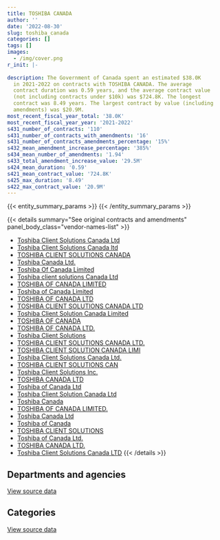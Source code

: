 ```yaml
---
title: TOSHIBA CANADA
author: ''
date: '2022-08-30'
slug: toshiba_canada
categories: []
tags: []
images:
  - /img/cover.png
r_init: |-
  
description: The Government of Canada spent an estimated $38.0K
  in 2021-2022 on contracts with TOSHIBA CANADA. The average
  contract duration was 0.59 years, and the average contract value
  (not including contracts under $10k) was $724.8K. The longest
  contract was 8.49 years. The largest contract by value (including
  amendments) was $20.9M.
most_recent_fiscal_year_total: '38.0K'
most_recent_fiscal_year_year: '2021-2022'
s431_number_of_contracts: '110'
s431_number_of_contracts_with_amendments: '16'
s431_number_of_contracts_amendments_percentage: '15%'
s432_mean_amendment_increase_percentage: '385%'
s434_mean_number_of_amendments: '1.94'
s433_total_amendment_increase_value: '29.5M'
s424_mean_duration: '0.59'
s421_mean_contract_value: '724.8K'
s425_max_duration: '8.49'
s422_max_contract_value: '20.9M'
---
```


<script src="/rmarkdown-libs/htmlwidgets/htmlwidgets.js"></script>
<link href="/rmarkdown-libs/datatables-css/datatables-crosstalk.css" rel="stylesheet" />
<script src="/rmarkdown-libs/datatables-binding/datatables.js"></script>
<script src="/rmarkdown-libs/jquery/jquery-3.6.0.min.js"></script>
<link href="/rmarkdown-libs/dt-core-bootstrap/css/dataTables.bootstrap.min.css" rel="stylesheet" />
<link href="/rmarkdown-libs/dt-core-bootstrap/css/dataTables.bootstrap.extra.css" rel="stylesheet" />
<script src="/rmarkdown-libs/dt-core-bootstrap/js/jquery.dataTables.min.js"></script>
<script src="/rmarkdown-libs/dt-core-bootstrap/js/dataTables.bootstrap.min.js"></script>
<link href="/rmarkdown-libs/crosstalk/css/crosstalk.min.css" rel="stylesheet" />
<script src="/rmarkdown-libs/crosstalk/js/crosstalk.min.js"></script>
<script src="/rmarkdown-libs/htmlwidgets/htmlwidgets.js"></script>
<link href="/rmarkdown-libs/datatables-css/datatables-crosstalk.css" rel="stylesheet" />
<script src="/rmarkdown-libs/datatables-binding/datatables.js"></script>
<script src="/rmarkdown-libs/jquery/jquery-3.6.0.min.js"></script>
<link href="/rmarkdown-libs/dt-core-bootstrap/css/dataTables.bootstrap.min.css" rel="stylesheet" />
<link href="/rmarkdown-libs/dt-core-bootstrap/css/dataTables.bootstrap.extra.css" rel="stylesheet" />
<script src="/rmarkdown-libs/dt-core-bootstrap/js/jquery.dataTables.min.js"></script>
<script src="/rmarkdown-libs/dt-core-bootstrap/js/dataTables.bootstrap.min.js"></script>
<link href="/rmarkdown-libs/crosstalk/css/crosstalk.min.css" rel="stylesheet" />
<script src="/rmarkdown-libs/crosstalk/js/crosstalk.min.js"></script>

{{< entity_summary_params >}}
{{< /entity_summary_params >}}

{{< details summary="See original contracts and amendments" panel_body_class="vendor-names-list" >}}
- [Toshiba Client Solutions Canada Ltd](https://search.open.canada.ca/en/ct/?sort=contract_value_f%20desc&page=1&search_text=%22Toshiba%20Client%20Solutions%20Canada%20Ltd%22)
- [Toshiba Client Solutions Canada ltd](https://search.open.canada.ca/en/ct/?sort=contract_value_f%20desc&page=1&search_text=%22Toshiba%20Client%20Solutions%20Canada%20ltd%22)
- [TOSHIBA CLIENT SOLUTIONS CANADA](https://search.open.canada.ca/en/ct/?sort=contract_value_f%20desc&page=1&search_text=%22TOSHIBA%20CLIENT%20SOLUTIONS%20CANADA%22)
- [Toshiba Canada Ltd.](https://search.open.canada.ca/en/ct/?sort=contract_value_f%20desc&page=1&search_text=%22Toshiba%20Canada%20Ltd.%22)
- [Toshiba Of Canada Limited](https://search.open.canada.ca/en/ct/?sort=contract_value_f%20desc&page=1&search_text=%22Toshiba%20Of%20Canada%20Limited%22)
- [Toshiba client solutions Canada Ltd](https://search.open.canada.ca/en/ct/?sort=contract_value_f%20desc&page=1&search_text=%22Toshiba%20client%20solutions%20Canada%20Ltd%22)
- [TOSHIBA OF CANADA LIMITED](https://search.open.canada.ca/en/ct/?sort=contract_value_f%20desc&page=1&search_text=%22TOSHIBA%20OF%20CANADA%20LIMITED%22)
- [Toshiba of Canada Limited](https://search.open.canada.ca/en/ct/?sort=contract_value_f%20desc&page=1&search_text=%22Toshiba%20of%20Canada%20Limited%22)
- [TOSHIBA OF CANADA LTD](https://search.open.canada.ca/en/ct/?sort=contract_value_f%20desc&page=1&search_text=%22TOSHIBA%20OF%20CANADA%20LTD%22)
- [TOSHIBA CLIENT SOLUTIONS CANADA LTD](https://search.open.canada.ca/en/ct/?sort=contract_value_f%20desc&page=1&search_text=%22TOSHIBA%20CLIENT%20SOLUTIONS%20CANADA%20LTD%22)
- [Toshiba Client Solution Canada Limited](https://search.open.canada.ca/en/ct/?sort=contract_value_f%20desc&page=1&search_text=%22Toshiba%20Client%20Solution%20Canada%20Limited%22)
- [TOSHIBA OF CANADA](https://search.open.canada.ca/en/ct/?sort=contract_value_f%20desc&page=1&search_text=%22TOSHIBA%20OF%20CANADA%22)
- [TOSHIBA OF CANADA LTD.](https://search.open.canada.ca/en/ct/?sort=contract_value_f%20desc&page=1&search_text=%22TOSHIBA%20OF%20CANADA%20LTD.%22)
- [Toshiba Client Solutions](https://search.open.canada.ca/en/ct/?sort=contract_value_f%20desc&page=1&search_text=%22Toshiba%20Client%20Solutions%22)
- [TOSHIBA CLIENT SOLUTIONS CANADA LTD.](https://search.open.canada.ca/en/ct/?sort=contract_value_f%20desc&page=1&search_text=%22TOSHIBA%20CLIENT%20SOLUTIONS%20CANADA%20LTD.%22)
- [TOSHIBA CLIENT SOLUTION CANADA LIMI](https://search.open.canada.ca/en/ct/?sort=contract_value_f%20desc&page=1&search_text=%22TOSHIBA%20CLIENT%20SOLUTION%20CANADA%20LIMI%22)
- [Toshiba Client Solutions Canada Ltd.](https://search.open.canada.ca/en/ct/?sort=contract_value_f%20desc&page=1&search_text=%22Toshiba%20Client%20Solutions%20Canada%20Ltd.%22)
- [TOSHIBA CLIENT SOLUTIONS CAN](https://search.open.canada.ca/en/ct/?sort=contract_value_f%20desc&page=1&search_text=%22TOSHIBA%20CLIENT%20SOLUTIONS%20CAN%22)
- [Toshiba Client Solutions Inc.](https://search.open.canada.ca/en/ct/?sort=contract_value_f%20desc&page=1&search_text=%22Toshiba%20Client%20Solutions%20Inc.%22)
- [TOSHIBA CANADA LTD](https://search.open.canada.ca/en/ct/?sort=contract_value_f%20desc&page=1&search_text=%22TOSHIBA%20CANADA%20LTD%22)
- [Toshiba of Canada Ltd](https://search.open.canada.ca/en/ct/?sort=contract_value_f%20desc&page=1&search_text=%22Toshiba%20of%20Canada%20Ltd%22)
- [Toshiba Client Solution Canada Ltd](https://search.open.canada.ca/en/ct/?sort=contract_value_f%20desc&page=1&search_text=%22Toshiba%20Client%20Solution%20Canada%20Ltd%22)
- [Toshiba Canada](https://search.open.canada.ca/en/ct/?sort=contract_value_f%20desc&page=1&search_text=%22Toshiba%20Canada%22)
- [TOSHIBA OF CANADA LIMITED.](https://search.open.canada.ca/en/ct/?sort=contract_value_f%20desc&page=1&search_text=%22TOSHIBA%20OF%20CANADA%20LIMITED.%22)
- [Toshiba Canada Ltd](https://search.open.canada.ca/en/ct/?sort=contract_value_f%20desc&page=1&search_text=%22Toshiba%20Canada%20Ltd%22)
- [Toshiba of Canada](https://search.open.canada.ca/en/ct/?sort=contract_value_f%20desc&page=1&search_text=%22Toshiba%20of%20Canada%22)
- [TOSHIBA CLIENT SOLUTIONS](https://search.open.canada.ca/en/ct/?sort=contract_value_f%20desc&page=1&search_text=%22TOSHIBA%20CLIENT%20SOLUTIONS%22)
- [Toshiba of Canada Ltd.](https://search.open.canada.ca/en/ct/?sort=contract_value_f%20desc&page=1&search_text=%22Toshiba%20of%20Canada%20Ltd.%22)
- [TOSHIBA CANADA LTD.](https://search.open.canada.ca/en/ct/?sort=contract_value_f%20desc&page=1&search_text=%22TOSHIBA%20CANADA%20LTD.%22)
- [Toshiba Client Solutions Canada LTD](https://search.open.canada.ca/en/ct/?sort=contract_value_f%20desc&page=1&search_text=%22Toshiba%20Client%20Solutions%20Canada%20LTD%22)
{{< /details >}}

## Departments and agencies

<div id="htmlwidget-1" style="width:100%;height:auto;" class="datatables html-widget"></div>
<script type="application/json" data-for="htmlwidget-1">{"x":{"style":"bootstrap","filter":"none","vertical":false,"data":[["<a href=\"/departments/aafc-aac/\">Agriculture and Agri-Food Canada<\/a>","<a href=\"/departments/aandc-aadnc/\">Crown-Indigenous Relations and Northern Affairs Canada<\/a>","<a href=\"/departments/cas-satj/\">Courts Administration Service<\/a>","<a href=\"/departments/cbsa-asfc/\">Canada Border Services Agency<\/a>","<a href=\"/departments/cfia-acia/\">Canadian Food Inspection Agency<\/a>","<a href=\"/departments/cic/\">Immigration, Refugees and Citizenship Canada<\/a>","<a href=\"/departments/cra-arc/\">Canada Revenue Agency<\/a>","<a href=\"/departments/crtc/\">Canadian Radio-television and Telecommunications Commission<\/a>","<a href=\"/departments/cta-otc/\">Canadian Transportation Agency<\/a>","<a href=\"/departments/dfatd-maecd/\">Global Affairs Canada<\/a>","<a href=\"/departments/dnd-mdn/\">National Defence<\/a>","<a href=\"/departments/fintrac-canafe/\">Financial Transactions and Reports Analysis Centre of Canada<\/a>","<a href=\"/departments/hc-sc/\">Health Canada<\/a>","<a href=\"/departments/iaac-aeic/\">Impact Assessment Agency of Canada<\/a>","<a href=\"/departments/ic/\">Innovation, Science and Economic Development Canada<\/a>","<a href=\"/departments/isc-sac/\">Indigenous Services Canada<\/a>","<a href=\"/departments/jus/\">Department of Justice Canada<\/a>","<a href=\"/departments/nrcan-rncan/\">Natural Resources Canada<\/a>","<a href=\"/departments/osgg-bsgg/\">Office of the Secretary to the Governor General<\/a>","<a href=\"/departments/pbc-clcc/\">Parole Board of Canada<\/a>","<a href=\"/departments/pc/\">Parks Canada<\/a>","<a href=\"/departments/pch/\">Canadian Heritage<\/a>","<a href=\"/departments/pco-bcp/\">Privy Council Office<\/a>","<a href=\"/departments/rcmp-grc/\">Royal Canadian Mounted Police<\/a>","<a href=\"/departments/ssc-spc/\">Shared Services Canada<\/a>"],[134971.58,492670.22,11163.1,911017.02,364531.22,386347.14,6225473.44,41494.79,39127.15,5122378.43,3975001.62,119424.5,68847.88,164112.17,790498.74,492670.22,3061788.94,165475.79,393987.61,15682.96,23790.49,484618.48,187969.06,87411.15,314282.16],[null,null,18605.17,4055.22,null,null,18484452.89,null,42115.08,null,1736624.27,null,106917.89,null,null,null,null,null,null,null,2227.93,null,null,null,null],[null,null,null,675.87,null,null,10886713.01,null,42000.02,null,14183.26,null,null,null,null,null,null,null,null,null,2648.84,null,null,null,null],[null,null,null,null,null,null,null,null,35375.34,null,null,null,null,null,null,null,null,null,null,null,2648.84,null,null,null,null]],"container":"<table class=\"table table-striped table-hover row-border order-column display\">\n  <thead>\n    <tr>\n      <th>Department<\/th>\n      <th>2018-2019<\/th>\n      <th>2019-2020<\/th>\n      <th>2020-2021<\/th>\n      <th>2021-2022<\/th>\n    <\/tr>\n  <\/thead>\n<\/table>","options":{"order":[[4,"desc"]],"pageLength":10,"autoWidth":true,"columnDefs":[{"targets":1,"render":"function(data, type, row, meta) {\n    return type !== 'display' ? data : DTWidget.formatCurrency(data, \"$\", 2, 3, \",\", \".\", true, null);\n  }"},{"targets":2,"render":"function(data, type, row, meta) {\n    return type !== 'display' ? data : DTWidget.formatCurrency(data, \"$\", 2, 3, \",\", \".\", true, null);\n  }"},{"targets":3,"render":"function(data, type, row, meta) {\n    return type !== 'display' ? data : DTWidget.formatCurrency(data, \"$\", 2, 3, \",\", \".\", true, null);\n  }"},{"targets":4,"render":"function(data, type, row, meta) {\n    return type !== 'display' ? data : DTWidget.formatCurrency(data, \"$\", 2, 3, \",\", \".\", true, null);\n  }"},{"width":"16%","targets":[1,2,3,4]},{"className":"dt-right","targets":[1,2,3,4]}],"orderClasses":false}},"evals":["options.columnDefs.0.render","options.columnDefs.1.render","options.columnDefs.2.render","options.columnDefs.3.render"],"jsHooks":[]}</script>
<p class="text-right">
<a href="https://github.com/GoC-Spending/contracts-data/tree/main/data/out/vendors/toshiba_canada/summary_by_fiscal_year_by_department.csv" class="source-data-link btn btn-link">View source data</a>
</p>

## Categories

<div id="htmlwidget-2" style="width:100%;height:auto;" class="datatables html-widget"></div>
<script type="application/json" data-for="htmlwidget-2">{"x":{"style":"bootstrap","filter":"none","vertical":false,"data":[["<a href=\"/categories/office_management/\">Office management<\/a>","<a href=\"/categories/defence/\">Defence<\/a>","<a href=\"/categories/information_technology/\">Information technology<\/a>"],[4044.14,3975001.62,20095690.1],[4055.22,1736624.27,18654318.97],[675.87,14183.26,10931361.87],[null,null,38024.18]],"container":"<table class=\"table table-striped table-hover row-border order-column display\">\n  <thead>\n    <tr>\n      <th>Category<\/th>\n      <th>2018-2019<\/th>\n      <th>2019-2020<\/th>\n      <th>2020-2021<\/th>\n      <th>2021-2022<\/th>\n    <\/tr>\n  <\/thead>\n<\/table>","options":{"order":[[4,"desc"]],"dom":"t","pageLength":30,"autoWidth":true,"columnDefs":[{"targets":1,"render":"function(data, type, row, meta) {\n    return type !== 'display' ? data : DTWidget.formatCurrency(data, \"$\", 2, 3, \",\", \".\", true, null);\n  }"},{"targets":2,"render":"function(data, type, row, meta) {\n    return type !== 'display' ? data : DTWidget.formatCurrency(data, \"$\", 2, 3, \",\", \".\", true, null);\n  }"},{"targets":3,"render":"function(data, type, row, meta) {\n    return type !== 'display' ? data : DTWidget.formatCurrency(data, \"$\", 2, 3, \",\", \".\", true, null);\n  }"},{"targets":4,"render":"function(data, type, row, meta) {\n    return type !== 'display' ? data : DTWidget.formatCurrency(data, \"$\", 2, 3, \",\", \".\", true, null);\n  }"},{"width":"16%","targets":[1,2,3,4]},{"className":"dt-right","targets":[1,2,3,4]}],"orderClasses":false,"lengthMenu":[10,25,30,50,100]}},"evals":["options.columnDefs.0.render","options.columnDefs.1.render","options.columnDefs.2.render","options.columnDefs.3.render"],"jsHooks":[]}</script>
<p class="text-right">
<a href="https://github.com/GoC-Spending/contracts-data/tree/main/data/out/vendors/toshiba_canada/summary_by_fiscal_year_by_category.csv" class="source-data-link btn btn-link">View source data</a>
</p>
